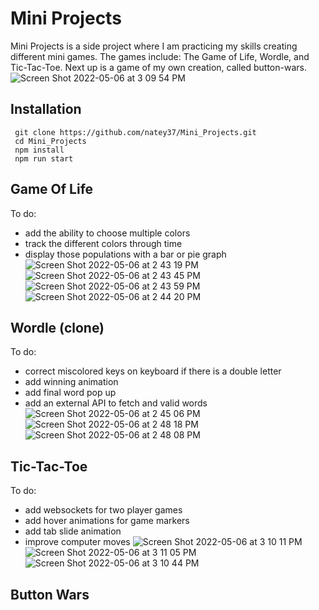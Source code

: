 # Mini Projects

Mini Projects is a side project where I am practicing my skills creating different mini games. The games include: The Game of Life, Wordle, and Tic-Tac-Toe. Next up is a game of my own creation, called button-wars.
![Screen Shot 2022-05-06 at 3 09 54 PM](https://user-images.githubusercontent.com/20386173/167224265-4d583559-798c-4b8a-a815-e2911e2aaa4f.png)

## Installation
     git clone https://github.com/natey37/Mini_Projects.git
     cd Mini_Projects
     npm install
     npm run start

## Game Of Life
To do:
- add the ability to choose multiple colors
- track the different colors through time
- display those populations with a bar or pie graph
![Screen Shot 2022-05-06 at 2 43 19 PM](https://user-images.githubusercontent.com/20386173/167224083-4aed5489-b560-4ac6-8745-f0a1870ee55e.png)
![Screen Shot 2022-05-06 at 2 43 45 PM](https://user-images.githubusercontent.com/20386173/167224094-bc172d70-b436-4312-bf36-7c7f3eb7ab79.png)
![Screen Shot 2022-05-06 at 2 43 59 PM](https://user-images.githubusercontent.com/20386173/167224109-f0372528-f665-4aa8-865a-d5a71ed16305.png)
![Screen Shot 2022-05-06 at 2 44 20 PM](https://user-images.githubusercontent.com/20386173/167224120-37b42c54-6fed-485d-9b85-38dc284fbdd4.png)


## Wordle (clone)
To do:
- correct miscolored keys on keyboard if there is a double letter
- add winning animation
- add final word pop up
- add an external API to fetch and valid words
![Screen Shot 2022-05-06 at 2 45 06 PM](https://user-images.githubusercontent.com/20386173/167224137-62e3ef1d-c6e6-4426-bfab-257ced087370.png)
![Screen Shot 2022-05-06 at 2 48 18 PM](https://user-images.githubusercontent.com/20386173/167224163-2717e3cd-f5ce-4031-b6f6-89d45a87ca8c.png)
![Screen Shot 2022-05-06 at 2 48 08 PM](https://user-images.githubusercontent.com/20386173/167224170-f63498d4-a7e2-409d-8c46-ea1b54ed4707.png)

## Tic-Tac-Toe
To do:
- add websockets for two player games
- add hover animations for game markers
- add tab slide animation
- improve computer moves
![Screen Shot 2022-05-06 at 3 10 11 PM](https://user-images.githubusercontent.com/20386173/167224190-46ef7506-3aa7-478a-a7f7-2f03045f5ad9.png)
![Screen Shot 2022-05-06 at 3 11 05 PM](https://user-images.githubusercontent.com/20386173/167224204-8d3856db-c680-4228-a72b-56171dd0f348.png)
![Screen Shot 2022-05-06 at 3 10 44 PM](https://user-images.githubusercontent.com/20386173/167224212-978c9f3e-a88f-4ff6-bc23-3f7314c1770d.png)

## Button Wars
